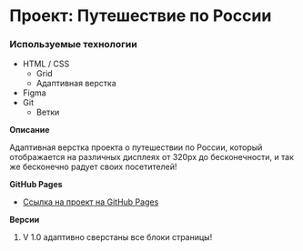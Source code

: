 # Проект: Путешествие по России

### Используемые технологии
* HTML / CSS
  * Grid
  * Адаптивная верстка
* Figma
* Git
  * Ветки


**Описание**

Адаптивная верстка проекта о путешествии по России, который отображается на различных дисплеях от 320px до бесконечности, и так же бесконечно радует своих посетителей!


**GitHub Pages**

* [Ссылка на проект на GitHub Pages](https://mikeloangel.github.io/russian-travel/index.html)

**Версии**

1. V 1.0 адаптивно сверстаны все блоки страницы!
